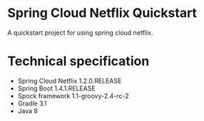 # Spring Cloud Netflix Quickstart

A quickstart project for using spring cloud netflix.

# Technical specification
- Spring Cloud Netflix 1.2.0.RELEASE
- Spring Boot 1.4.1.RELEASE
- Spock framework 1.1-groovy-2.4-rc-2
- Gradle 3.1
- Java 8